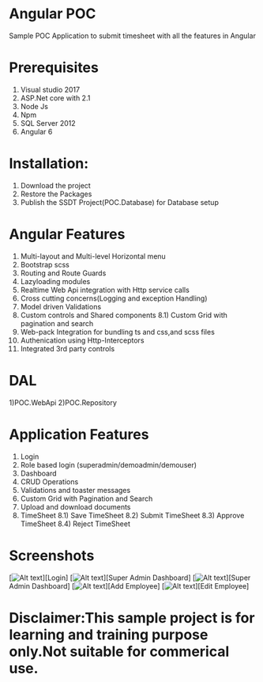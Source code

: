 # Angular POC
Sample POC Application to submit timesheet with all the features in Angular
# Prerequisites
1) Visual studio 2017
2) ASP.Net core with 2.1
3) Node Js
4) Npm
5) SQL Server 2012
6) Angular 6

# Installation:
1) Download the project
2) Restore the Packages
3) Publish the SSDT Project(POC.Database) for Database setup

# Angular Features
1)   Multi-layout and Multi-level Horizontal menu
2)   Bootstrap scss
3)   Routing and Route Guards
4)   Lazyloading modules
5)   Realtime Web Api integration with Http service calls
6)   Cross cutting concerns(Logging and exception Handling)
7)   Model driven Validations
8)   Custom controls and Shared components
8.1) Custom Grid with pagination and search
9)   Web-pack Integration for bundling ts and css,and scss files
10)  Authenication using Http-Interceptors
11)  Integrated 3rd party controls

# DAL
1)POC.WebApi
2)POC.Repository

# Application Features
1)   Login
2)   Role based login (superadmin/demoadmin/demouser)
3)   Dashboard
4)   CRUD Operations
5)   Validations and toaster messages
6)   Custom Grid with Pagination and Search
7)   Upload and download documents
8)   TimeSheet
8.1) Save TimeSheet
8.2) Submit TimeSheet
8.3) Approve TimeSheet
8.4) Reject  TimeSheet

# Screenshots
[![Alt text](https://github.com/sunil233/AngularPOC/blob/master/POC.Angular/wwwroot/screenshots/1_login.JPG?raw=true)][Login]
[![Alt text](https://github.com/sunil233/AngularPOC/blob/master/POC.Angular/wwwroot/screenshots/2-superadmindashboard_2.JPG?raw=true)][Super Admin Dashboard]
[![Alt text](https://github.com/sunil233/AngularPOC/blob/master/POC.Angular/wwwroot/screenshots/2.1_superadmindashboard.JPG?raw=true)][Super Admin Dashboard]
[![Alt text](https://github.com/sunil233/AngularPOC/blob/master/POC.Angular/wwwroot/screenshots/3_add_employee.JPG?raw=true)][Add Employee]
[![Alt text](https://github.com/sunil233/AngularPOC/blob/master/POC.Angular/wwwroot/screenshots/4_edit_employee.JPG?raw=true)][Edit Employee]

# Disclaimer:This sample project is for learning and training purpose only.Not suitable for commerical use.
